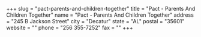 +++
slug = "pact-parents-and-children-together"
title = "Pact - Parents And Children Together"
name = "Pact - Parents And Children Together"
address = "245 B Jackson Street"
city = "Decatur"
state = "AL"
postal = "35601"
website = ""
phone = "256 355-7252"
fax = ""
+++
